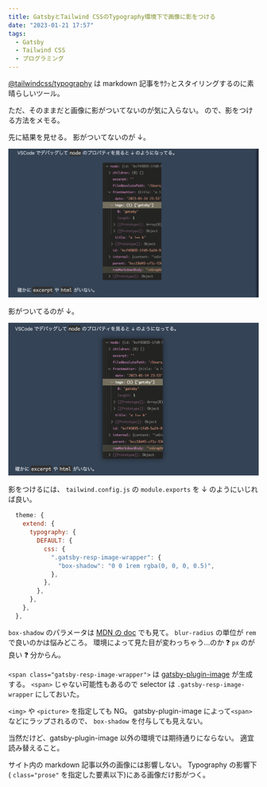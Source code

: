 ```yaml
---
title: GatsbyとTailwind CSSのTypography環境下で画像に影をつける
date: "2023-01-21 17:57"
tags:
  - Gatsby
  - Tailwind CSS
  - プログラミング
---
```


[@tailwindcss/typography](https://tailwindcss.com/docs/typography-plugin)
は markdown 記事をｻｸｯとスタイリングするのに素晴らしいツール。

ただ、そのままだと画像に影がついてないのが気に入らない。
ので、影をつける方法をメモる。

先に結果を見せる。
影がついてないのが ↓。

![typography-shadow-off](./images/typography-shadow-off.png)

影がついてるのが ↓。

![typography-shadow-on](./images/typography-shadow-on.png)

影をつけるには、
`tailwind.config.js` の `module.exports` を ↓ のようにいじれば良い。

```js
  theme: {
    extend: {
      typography: {
        DEFAULT: {
          css: {
            ".gatsby-resp-image-wrapper": {
              "box-shadow": "0 0 1rem rgba(0, 0, 0, 0.5)",
            },
          },
        },
      },
    },
  },
```

`box-shadow` のパラメータは
[MDN の doc](https://developer.mozilla.org/en-US/docs/Web/CSS/box-shadow)
でも見て。
`blur-radius` の単位が `rem` で良いのかは悩みどころ。
環境によって見た目が変わっちゃう...のか ❓
`px` のが良い ❓
分からん。

`<span class="gatsby-resp-image-wrapper">` は
[gatsby-plugin-image](https://www.gatsbyjs.com/plugins/gatsby-plugin-image/)
が生成する。
`<span>` じゃない可能性もあるので selector は `.gatsby-resp-image-wrapper` にしておいた。

`<img>` や `<picture>` を指定しても NG。
gatsby-plugin-image によって`<span>` などにラップされるので、
`box-shadow` を付与しても見えない。

当然だけど、gatsby-plugin-image 以外の環境では期待通りにならない。
適宜読み替えること。

サイト内の markdown 記事以外の画像には影響しない。
Typography の影響下( `class="prose"` を指定した要素以下)にある画像だけ影がつく。
